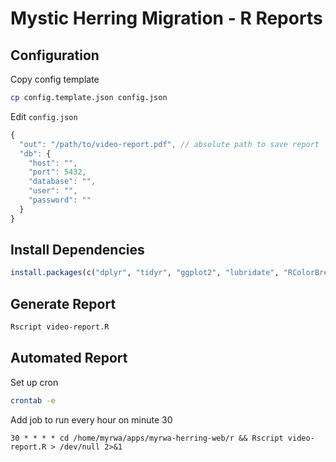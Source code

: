 Mystic Herring Migration - R Reports
====================================

## Configuration

Copy config template

```bash
cp config.template.json config.json
```

Edit `config.json`

```js
{
  "out": "/path/to/video-report.pdf", // absolute path to save report
  "db": {
    "host": "",
    "port": 5432,
    "database": "",
    "user": "",
    "password": ""
  }
}
```

## Install Dependencies

```r
install.packages(c("dplyr", "tidyr", "ggplot2", "lubridate", "RColorBrewer", "gridExtra", "jsonlite"))
```

## Generate Report

```bash
Rscript video-report.R
```

## Automated Report

Set up cron

```bash
crontab -e
```

Add job to run every hour on minute 30

```
30 * * * * cd /home/myrwa/apps/myrwa-herring-web/r && Rscript video-report.R > /dev/null 2>&1
```